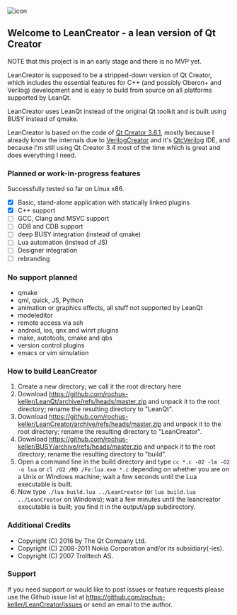 ![icon](http://software.rochus-keller.ch/creator-logo-100x460.png)

## Welcome to LeanCreator - a lean version of Qt Creator

NOTE that this project is in an early stage and there is no MVP yet.

LeanCreator is supposed to be a stripped-down version of Qt Creator, which includes the essential features for C++ (and possibly Oberon+ and Verilog) development and is easy to build from source on all platforms supported by LeanQt.

LeanCreator uses LeanQt instead of the original Qt toolkit and is built using BUSY instead of qmake.

LeanCreator is based on the code of [Qt Creator 3.6.1](https://download.qt.io/archive/qtcreator/3.6/3.6.1/qt-creator-opensource-src-3.6.1.tar.gz), mostly because I already know the internals due to [VerilogCreator](https://github.com/rochus-keller/VerilogCreator/) and it's [QtcVerilog](https://github.com/rochus-keller/QtcVerilog/) IDE, and because I'm still using Qt Creator 3.4 most of the time which is great and does everything I need.

### Planned or work-in-progress features

Successfully tested so far on Linux x86.

- [x] Basic, stand-alone application with statically linked plugins
- [x] C++ support
- [ ] GCC, Clang and MSVC support
- [ ] GDB and CDB support
- [ ] deep BUSY integration (instead of qmake)
- [ ] Lua automation (instead of JS)
- [ ] Designer integration
- [ ] rebranding

### No support planned

- qmake
- qml, quick, JS, Python
- animation or graphics effects, all stuff not supported by LeanQt
- modeleditor
- remote access via ssh
- android, ios, qnx and winrt plugins
- make, autotools, cmake and qbs 
- version control plugins
- emacs or vim simulation

### How to build LeanCreator

1. Create a new directory; we call it the root directory here
1. Download https://github.com/rochus-keller/LeanQt/archive/refs/heads/master.zip and unpack it to the root directory; rename the resulting directory to "LeanQt".
1. Download https://github.com/rochus-keller/LeanCreator/archive/refs/heads/master.zip and unpack it to the root directory; rename the resulting directory to "LeanCreator".
1. Download https://github.com/rochus-keller/BUSY/archive/refs/heads/master.zip and unpack it to the root directory; rename the resulting directory to "build".
1. Open a command line in the build directory and type `cc *.c -O2 -lm -O2 -o lua` or `cl /O2 /MD /Fe:lua.exe *.c` depending on whether you are on a Unix or Windows machine; wait a few seconds until the Lua executable is built.
1. Now type `./lua build.lua ../LeanCreator` (or `lua build.lua ../LeanCreator` on Windows); wait a few minutes until the leancreator executable is built; you find it in the output/app subdirectory.

### Additional Credits

- Copyright (C) 2016 by The Qt Company Ltd. 
- Copyright (C) 2008-2011 Nokia Corporation and/or its subsidiary(-ies).
- Copyright (C) 2007 Trolltech AS.

### Support

If you need support or would like to post issues or feature requests please use the Github issue list at https://github.com/rochus-keller/LeanCreator/issues or send an email to the author.

